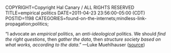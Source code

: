 COPYRIGHT=Copyright Hal Canary / ALL RIGHTS RESERVED
TITLE=empirical politics
DATE=2011-04-23 23:56:00-05:00 (CDT)
POSTID=1198
CATEGORIES=found-on-the-internets;mindless-link-propagation;politics;

“I advocate an _empirical_ politics, an _anti-ideological_ politics. We should _find the right questions_, then _gather the data_, then _structure society based on what works, according to the data_.” —Luke Muehlhauser ([source](http://commonsenseatheism.com/?page_id=3))
